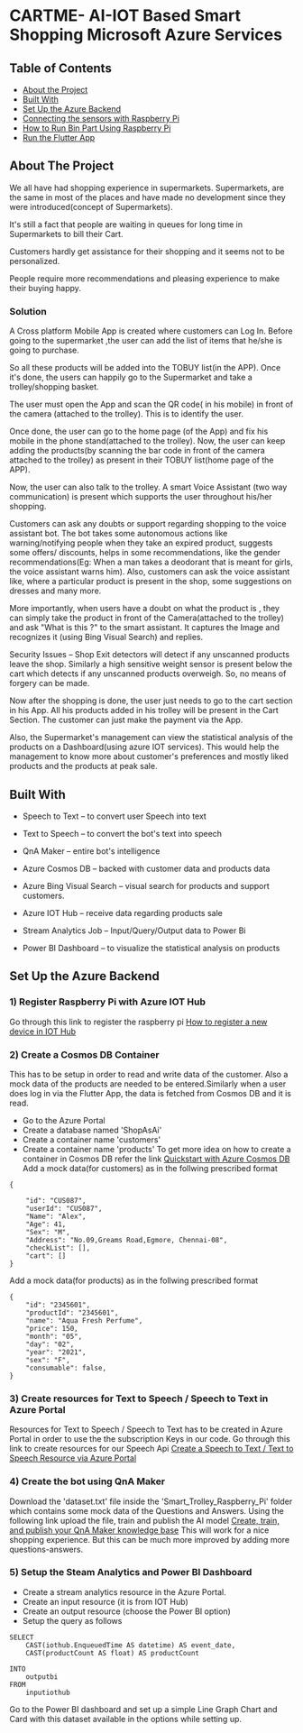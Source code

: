 # CARTME- AI-IOT Based Smart Shopping Microsoft Azure Services


<!-- TABLE OF CONTENTS -->
## Table of Contents
* [About the Project](#about-the-project)
* [Built With](#built-with)
* [Set Up the Azure Backend](#set-up-the-azure-backend)
* [Connecting the sensors with Raspberry Pi](#connecting-the-sensors-with-raspberry-Pi)
* [How to Run Bin Part Using Raspberry Pi](#how-to-run-bin-part-using-raspberry-pi)
* [Run the Flutter App](#run-the-flutter-app)


<!-- ABOUT THE PROJECT -->
## About The Project
We all have had shopping experience in supermarkets. Supermarkets, are the same in most of the places and have made no development since they were introduced(concept of Supermarkets).

It's still a fact that people are waiting in queues for long time in Supermarkets to bill their Cart.   

Customers hardly get assistance for their shopping and it seems not to be personalized.

People require more recommendations and pleasing experience to make their buying happy.

### Solution
A Cross platform Mobile App is created where customers can Log In. Before going to the supermarket ,the user can add the list of items that he/she is going to purchase.

So all these products will be added into the TOBUY list(in the APP). Once it's done, the users can happily go to the Supermarket and take a trolley/shopping basket.

The user must open the App and scan the QR code( in his mobile) in front of the camera (attached to the trolley). This is to identify the user.

Once done, the user can go to the home page (of the App) and fix his mobile in the phone stand(attached to the trolley). Now, the user can keep adding the products(by scanning the bar code in front of the camera attached to the trolley) as present in their TOBUY list(home page of the APP). 

Now, the user can also talk to the trolley. A smart Voice Assistant (two way communication) is present which supports the user throughout his/her shopping. 

Customers can ask any doubts or support regarding shopping to the voice assistant bot.
The bot takes some autonomous actions like warning/notifying people when they take an expired product, suggests some offers/ discounts, helps in some recommendations, like the gender recommendations(Eg: When a man takes a deodorant that is meant for girls, the voice assistant warns him).  Also, customers can ask the voice assistant like, where a particular product is present in the shop, some suggestions on dresses and many more.

More importantly, when users have a doubt on what the product is , they can simply take the product in front of the Camera(attached to the trolley) and ask "What is this ?" to the smart assistant. It captures the Image and recognizes it (using Bing Visual Search) and replies.

Security Issues – Shop Exit detectors will detect if any unscanned products leave the shop. Similarly a high sensitive weight sensor is present below the cart which detects if any unscanned products overweigh. So, no means of forgery can be made.

Now after the shopping is done, the user just needs to go to the cart section in his App. All his products added in his trolley will be present in the Cart Section. The customer can just make the payment via the App.

Also, the Supermarket's management can view the statistical analysis of the products on a Dashboard(using azure IOT services). This would help the management to know more about customer's preferences and mostly liked products and the products at peak sale.

## Built With
* Speech to Text – to convert user Speech into text

* Text to Speech – to convert the bot's text into speech 

* QnA Maker – entire bot's intelligence 

* Azure Cosmos DB – backed with customer data and products data

* Azure Bing Visual Search – visual search for products and support customers.

* Azure IOT Hub – receive data regarding products sale

* Stream Analytics Job – Input/Query/Output data to Power Bi

* Power BI Dashboard – to visualize the statistical analysis on products


## Set Up the Azure Backend
### 1) Register Raspberry Pi with Azure IOT Hub
Go through this link to register the raspberry pi [How to register a new device in IOT Hub](https://docs.microsoft.com/en-us/azure/iot-edge/how-to-register-device)

### 2) Create a Cosmos DB Container
This has to be setup in order to read and write data of the customer. Also a mock data of the products are needed to be entered.Similarly when a user does log in via the Flutter App, the data is fetched from Cosmos DB and it is read. 
* Go to the Azure Portal
* Create a database named 'ShopAsAi'
* Create a container name 'customers'
* Create a container name 'products'
To get more idea on how to create a container in Cosmos DB refer the link [Quickstart with Azure Cosmos DB](https://docs.microsoft.com/en-us/azure/cosmos-db/create-cosmosdb-resources-portal)
Add a mock data(for customers) as in the follwing prescribed format
```
{

    "id": "CUS087",
    "userId": "CUS087",
    "Name": "Alex",
    "Age": 41,
    "Sex": "M",
    "Address": "No.09,Greams Road,Egmore, Chennai-08",
    "checkList": [],
    "cart": []
}
```
Add a mock data(for products) as in the follwing prescribed format
```
{
    "id": "2345601",
    "productId": "2345601",
    "name": "Aqua Fresh Perfume",
    "price": 150,
    "month": "05",
    "day": "02",
    "year": "2021",
    "sex": "F",
    "consumable": false,
}
```
### 3) Create resources for Text to Speech / Speech to Text in Azure Portal
Resources for Text to Speech / Speech to Text has to be created in Azure Portal in order to use the the subscription Keys in our code. 
Go through this link to create resources for our Speech Api [Create a Speech to Text / Text to Speech Resource via Azure Portal](https://docs.microsoft.com/en-us/azure/cognitive-services/speech-service/overview#try-the-speech-service-for-free)

### 4) Create the bot using QnA Maker 
Download the 'dataset.txt' file inside the 'Smart_Trolley_Raspberry_Pi' folder which contains some mock data of the Questions and Answers. 
Using the following link upload the file, train and publish the AI model [Create, train, and publish your QnA Maker knowledge base](https://docs.microsoft.com/en-us/azure/cognitive-services/qnamaker/quickstarts/create-publish-knowledge-base)
This will work for a nice shopping experience. But this can be much more improved by adding more questions-answers.

### 5) Setup the Steam Analytics and Power BI Dashboard
* Create a stream analytics resource in the Azure Portal. 
* Create an input resource (it is from IOT Hub)
* Create an output resource (choose the Power BI option)
* Setup the query as follows
```
SELECT
    CAST(iothub.EnqueuedTime AS datetime) AS event_date,
    CAST(productCount AS float) AS productCount
   
INTO
    outputbi
FROM
    inputiothub
```
Go to the Power BI dashboard and set up a simple Line Graph Chart and Card with this dataset available in the options while setting up.
